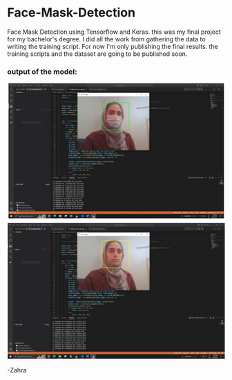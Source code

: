 # Face-Mask-Detection
Face Mask Detection using Tensorflow and Keras.
this was my final project for my bachelor's degree.
I did all the work from gathering the data to writing the training script.
For now I'm only publishing the final results.
the training scripts and the dataset are going to be published soon.

### output of the model:
![output-res](images/output-res.PNG)


-Zahra
